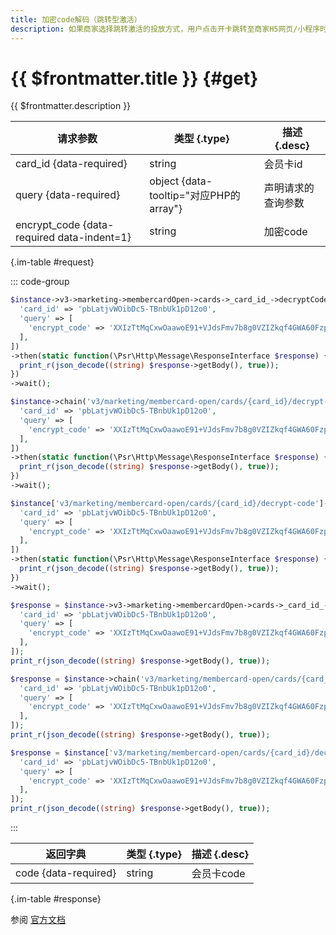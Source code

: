 ```yaml
---
title: 加密code解码（跳转型激活）
description: 如果商家选择跳转激活的投放方式，用户点击开卡跳转至商家H5网页/小程序时，会员组件会在跳转链接activate_url后拼接若干个参数，包括：用户的openid、加密的会员code(encrypt_code)、激活ticket(activate_ticket)。对于加密的encrypt_code，商家可调用此api解码接口，获取真实code。
---
```


# {{ $frontmatter.title }} {#get}

{{ $frontmatter.description }}

| 请求参数 | 类型 {.type} | 描述 {.desc}
| --- | --- | ---
| card_id {data-required} | string | 会员卡id
| query {data-required} | object {data-tooltip="对应PHP的array"} | 声明请求的查询参数
| encrypt_code {data-required data-indent=1} | string | 加密code

{.im-table #request}

::: code-group

```php [异步纯链式]
$instance->v3->marketing->membercardOpen->cards->_card_id_->decryptCode->getAsync([
  'card_id' => 'pbLatjvWOibDc5-TBnbUk1pD12o0',
  'query' => [
    'encrypt_code' => 'XXIzTtMqCxwOaawoE91+VJdsFmv7b8g0VZIZkqf4GWA60Fzpc8ksZ/5ZZ0DVkXdE',
  ],
])
->then(static function(\Psr\Http\Message\ResponseInterface $response) {
  print_r(json_decode((string) $response->getBody(), true));
})
->wait();
```

```php [异步声明式]
$instance->chain('v3/marketing/membercard-open/cards/{card_id}/decrypt-code')->getAsync([
  'card_id' => 'pbLatjvWOibDc5-TBnbUk1pD12o0',
  'query' => [
    'encrypt_code' => 'XXIzTtMqCxwOaawoE91+VJdsFmv7b8g0VZIZkqf4GWA60Fzpc8ksZ/5ZZ0DVkXdE',
  ],
])
->then(static function(\Psr\Http\Message\ResponseInterface $response) {
  print_r(json_decode((string) $response->getBody(), true));
})
->wait();
```

```php [异步属性式]
$instance['v3/marketing/membercard-open/cards/{card_id}/decrypt-code']->getAsync([
  'card_id' => 'pbLatjvWOibDc5-TBnbUk1pD12o0',
  'query' => [
    'encrypt_code' => 'XXIzTtMqCxwOaawoE91+VJdsFmv7b8g0VZIZkqf4GWA60Fzpc8ksZ/5ZZ0DVkXdE',
  ],
])
->then(static function(\Psr\Http\Message\ResponseInterface $response) {
  print_r(json_decode((string) $response->getBody(), true));
})
->wait();
```

```php [同步纯链式]
$response = $instance->v3->marketing->membercardOpen->cards->_card_id_->decryptCode->get([
  'card_id' => 'pbLatjvWOibDc5-TBnbUk1pD12o0',
  'query' => [
    'encrypt_code' => 'XXIzTtMqCxwOaawoE91+VJdsFmv7b8g0VZIZkqf4GWA60Fzpc8ksZ/5ZZ0DVkXdE',
  ],
]);
print_r(json_decode((string) $response->getBody(), true));
```

```php [同步声明式]
$response = $instance->chain('v3/marketing/membercard-open/cards/{card_id}/decrypt-code')->get([
  'card_id' => 'pbLatjvWOibDc5-TBnbUk1pD12o0',
  'query' => [
    'encrypt_code' => 'XXIzTtMqCxwOaawoE91+VJdsFmv7b8g0VZIZkqf4GWA60Fzpc8ksZ/5ZZ0DVkXdE',
  ],
]);
print_r(json_decode((string) $response->getBody(), true));
```

```php [同步属性式]
$response = $instance['v3/marketing/membercard-open/cards/{card_id}/decrypt-code']->get([
  'card_id' => 'pbLatjvWOibDc5-TBnbUk1pD12o0',
  'query' => [
    'encrypt_code' => 'XXIzTtMqCxwOaawoE91+VJdsFmv7b8g0VZIZkqf4GWA60Fzpc8ksZ/5ZZ0DVkXdE',
  ],
]);
print_r(json_decode((string) $response->getBody(), true));
```

:::

| 返回字典 | 类型 {.type} | 描述 {.desc}
| --- | --- | ---
| code {data-required}| string | 会员卡code

{.im-table #response}

参阅 [官方文档](https://pay.weixin.qq.com/wiki/doc/apiv3/wxpay/marketing/membercard_open/chapter4_4.shtml)
